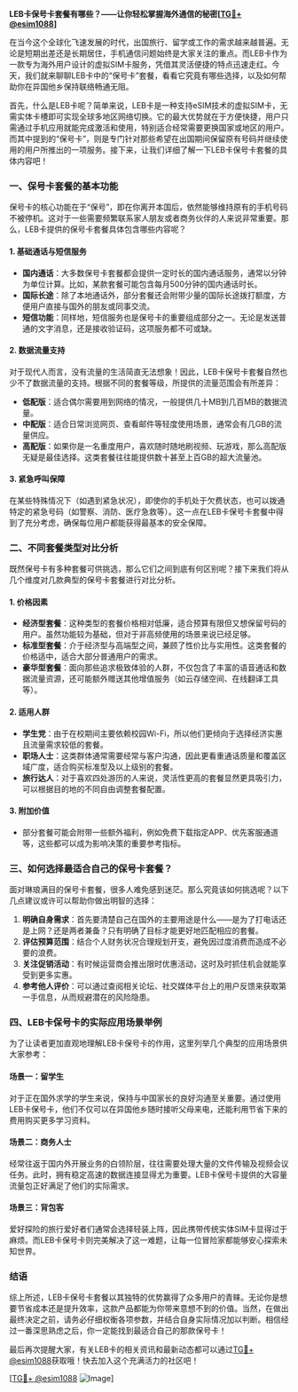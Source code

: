 **LEB卡保号卡套餐有哪些？——让你轻松掌握海外通信的秘密[[TG💪+ @esim1088](https://t.me/s/esim1088)]**

在当今这个全球化飞速发展的时代，出国旅行、留学或工作的需求越来越普遍。无论是短期出差还是长期居住，手机通信问题始终是大家关注的重点。而LEB卡作为一款专为海外用户设计的虚拟SIM卡服务，凭借其灵活便捷的特点迅速走红。今天，我们就来聊聊LEB卡中的“保号卡”套餐，看看它究竟有哪些选择，以及如何帮助你在异国他乡保持联络畅通无阻。

首先，什么是LEB卡呢？简单来说，LEB卡是一种支持eSIM技术的虚拟SIM卡，无需实体卡槽即可实现全球多地区网络切换。它的最大优势就在于方便快捷，用户只需通过手机应用就能完成激活和使用，特别适合经常需要更换国家或地区的用户。而其中提到的“保号卡”，则是专门针对那些希望在出国期间保留原有号码并继续使用的用户所推出的一项服务。接下来，让我们详细了解一下LEB卡保号卡套餐的具体内容吧！

### 一、保号卡套餐的基本功能

保号卡的核心功能在于“保号”，即在你离开本国后，依然能够维持原有的手机号码不被停机。这对于一些需要频繁联系家人朋友或者商务伙伴的人来说非常重要。那么，LEB卡提供的保号卡套餐具体包含哪些内容呢？

#### 1. **基础通话与短信服务**
   - **国内通话**：大多数保号卡套餐都会提供一定时长的国内通话服务，通常以分钟为单位计算。比如，某款套餐可能包含每月500分钟的国内通话时长。
   - **国际长途**：除了本地通话外，部分套餐还会附带少量的国际长途拨打额度，方便用户直接与国外的朋友或同事交流。
   - **短信功能**：同样地，短信服务也是保号卡的重要组成部分之一。无论是发送普通的文字消息，还是接收验证码，这项服务都不可或缺。

#### 2. **数据流量支持**
   对于现代人而言，没有流量的生活简直无法想象！因此，LEB卡保号卡套餐自然也少不了数据流量的支持。根据不同的套餐等级，所提供的流量范围会有所差异：
   - **低配版**：适合偶尔需要用到网络的情况，一般提供几十MB到几百MB的数据流量。
   - **中配版**：适合日常浏览网页、查看邮件等轻度使用场景，通常会有几GB的流量供应。
   - **高配版**：如果你是一名重度用户，喜欢随时随地刷视频、玩游戏，那么高配版无疑是最佳选择。这类套餐往往能提供数十甚至上百GB的超大流量池。

#### 3. **紧急呼叫保障**
   在某些特殊情况下（如遇到紧急状况），即使你的手机处于欠费状态，也可以拨通特定的紧急号码（如警察、消防、医疗急救等）。这一点在LEB卡保号卡套餐中得到了充分考虑，确保每位用户都能获得最基本的安全保障。

### 二、不同套餐类型对比分析

既然保号卡有多种套餐可供挑选，那么它们之间到底有何区别呢？接下来我们将从几个维度对几款典型的保号卡套餐进行对比分析。

#### 1. **价格因素**
   - **经济型套餐**：这种类型的套餐价格相对低廉，适合预算有限但又想保留号码的用户。虽然功能较为基础，但对于非高频使用的场景来说已经足够。
   - **标准型套餐**：介于经济型与高端型之间，兼顾了性价比与实用性。这类套餐的价格适中，适合大部分普通用户的需求。
   - **豪华型套餐**：面向那些追求极致体验的人群，不仅包含了丰富的语音通话和数据流量资源，还可能额外赠送其他增值服务（如云存储空间、在线翻译工具等）。

#### 2. **适用人群**
   - **学生党**：由于在校期间主要依赖校园Wi-Fi，所以他们更倾向于选择经济实惠且流量需求较低的套餐。
   - **职场人士**：这类群体通常需要经常与客户沟通，因此更看重通话质量和覆盖区域广度，适合购买标准型及以上级别的套餐。
   - **旅行达人**：对于喜欢四处游历的人来说，灵活性更高的套餐显然更具吸引力，可以根据目的地的不同自由调整套餐配置。

#### 3. **附加价值**
   - 部分套餐可能会附带一些额外福利，例如免费下载指定APP、优先客服通道等，这些都可以成为影响决策的重要参考指标。

### 三、如何选择最适合自己的保号卡套餐？

面对琳琅满目的保号卡套餐，很多人难免感到迷茫。那么究竟该如何挑选呢？以下几点建议或许可以帮助你做出明智的选择：

1. **明确自身需求**：首先要清楚自己在国外的主要用途是什么——是为了打电话还是上网？还是两者兼备？只有明确了目标才能更好地匹配相应的套餐。
2. **评估预算范围**：结合个人财务状况合理规划开支，避免因过度消费而造成不必要的浪费。
3. **关注促销活动**：有时候运营商会推出限时优惠活动，这时及时抓住机会就能享受到更多实惠。
4. **参考他人评价**：可以通过查阅相关论坛、社交媒体平台上的用户反馈来获取第一手信息，从而规避潜在的风险隐患。

### 四、LEB卡保号卡的实际应用场景举例

为了让读者更加直观地理解LEB卡保号卡的作用，这里列举几个典型的应用场景供大家参考：

#### 场景一：留学生
对于正在国外求学的学生来说，保持与中国家长的良好沟通至关重要。通过使用LEB卡保号卡，他们不仅可以在异国他乡随时接听父母来电，还能利用节省下来的费用购买更多学习资料。

#### 场景二：商务人士
经常往返于国内外开展业务的白领阶层，往往需要处理大量的文件传输及视频会议任务。此时，拥有稳定高速的数据连接显得尤为重要。LEB卡保号卡提供的大容量流量包正好满足了他们的实际需求。

#### 场景三：背包客
爱好探险的旅行爱好者们通常会选择轻装上阵，因此携带传统实体SIM卡显得过于麻烦。而LEB卡保号卡则完美解决了这一难题，让每一位冒险家都能够安心探索未知世界。

### 结语

综上所述，LEB卡保号卡套餐以其独特的优势赢得了众多用户的青睐。无论你是想要节省成本还是提升效率，这款产品都能为你带来意想不到的价值。当然，在做出最终决定之前，请务必仔细权衡各项参数，并结合自身实际情况加以判断。相信经过一番深思熟虑之后，你一定能找到最适合自己的那款保号卡！

最后再次提醒大家，有关LEB卡的相关资讯和最新动态都可以通过[TG💪+ @esim1088](https://t.me/s/esim1088)获取哦！快去加入这个充满活力的社区吧！

[[TG💪+ @esim1088](https://t.me/s/esim1088) ![Image](https://i.postimg.cc/4NQfJmqS/Snipaste-2025-05-13-00-14-12.png)]